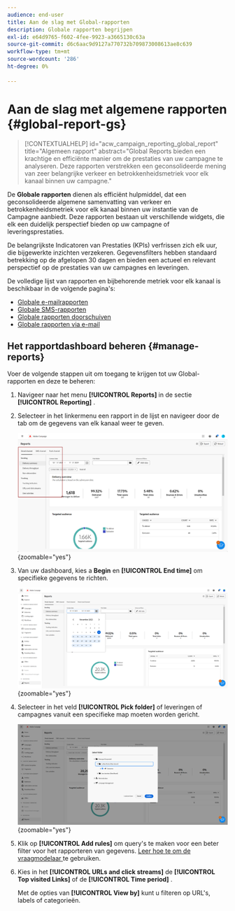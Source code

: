 ```yaml
---
audience: end-user
title: Aan de slag met Global-rapporten
description: Globale rapporten begrijpen
exl-id: e64d9765-f602-4fee-9923-a3665130c63a
source-git-commit: d6c6aac9d9127a770732b709873008613ae8c639
workflow-type: tm+mt
source-wordcount: '286'
ht-degree: 0%

---
```


# Aan de slag met algemene rapporten {#global-report-gs}

>[!CONTEXTUALHELP]
>id="acw_campaign_reporting_global_report"
>title="Algemeen rapport"
>abstract="Global Reports bieden een krachtige en efficiënte manier om de prestaties van uw campagne te analyseren. Deze rapporten verstrekken een geconsolideerde mening van zeer belangrijke verkeer en betrokkenheidsmetriek voor elk kanaal binnen uw campagne."

De **Globale rapporten** dienen als efficiënt hulpmiddel, dat een geconsolideerde algemene samenvatting van verkeer en betrokkenheidsmetriek voor elk kanaal binnen uw instantie van de Campagne aanbiedt. Deze rapporten bestaan uit verschillende widgets, die elk een duidelijk perspectief bieden op uw campagne of leveringsprestaties.

De belangrijkste Indicatoren van Prestaties (KPIs) verfrissen zich elk uur, die bijgewerkte inzichten verzekeren. Gegevensfilters hebben standaard betrekking op de afgelopen 30 dagen en bieden een actueel en relevant perspectief op de prestaties van uw campagnes en leveringen.

De volledige lijst van rapporten en bijbehorende metriek voor elk kanaal is beschikbaar in de volgende pagina&#39;s:

* [Globale e-mailrapporten](global-report-email.md)
* [Globale SMS-rapporten](global-report-sms.md)
* [Globale rapporten doorschuiven](global-report-push.md)
* [Globale rapporten via e-mail](global-report-direct.md)

## Het rapportdashboard beheren {#manage-reports}

Voer de volgende stappen uit om toegang te krijgen tot uw Global-rapporten en deze te beheren:

1. Navigeer naar het menu **[!UICONTROL Reports]** in de sectie **[!UICONTROL Reporting]** .

1. Selecteer in het linkermenu een rapport in de lijst en navigeer door de tab om de gegevens van elk kanaal weer te geven.

   ![ Schermafbeelding die het linkermenu en de lusjes tonen voor het navigeren van gegevens van elk kanaal ](assets/global_report_manage_3.png){zoomable="yes"}

1. Van uw dashboard, kies a **Begin** en **[!UICONTROL End time]** om specifieke gegevens te richten.

   ![ Schermschot die het dashboard met opties tonen om begin en eindtijd voor gegevens te selecteren richtend ](assets/global_report_manage_1.png){zoomable="yes"}

1. Selecteer in het veld **[!UICONTROL Pick folder]** of leveringen of campagnes vanuit een specifieke map moeten worden gericht.

   ![ Schermafbeelding die het gebied van de plukmap toont voor het selecteren van leveringen of campagnes ](assets/global_report_manage_2.png){zoomable="yes"}

1. Klik op **[!UICONTROL Add rules]** om query&#39;s te maken voor een beter filter voor het rapporteren van gegevens. [ Leer hoe te om de vraagmodelaar ](../query/query-modeler-overview.md) te gebruiken.

1. Kies in het **[!UICONTROL URLs and click streams]** de **[!UICONTROL Top visited Links]** of de **[!UICONTROL Time period]** .

   Met de opties van **[!UICONTROL View by]** kunt u filteren op URL&#39;s, labels of categorieën.